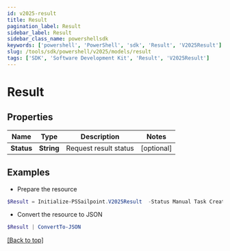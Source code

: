 ```yaml
---
id: v2025-result
title: Result
pagination_label: Result
sidebar_label: Result
sidebar_class_name: powershellsdk
keywords: ['powershell', 'PowerShell', 'sdk', 'Result', 'V2025Result'] 
slug: /tools/sdk/powershell/v2025/models/result
tags: ['SDK', 'Software Development Kit', 'Result', 'V2025Result']
---
```



# Result

## Properties

Name | Type | Description | Notes
------------ | ------------- | ------------- | -------------
**Status** | **String** | Request result status | [optional] 

## Examples

- Prepare the resource
```powershell
$Result = Initialize-PSSailpoint.V2025Result  -Status Manual Task Created
```

- Convert the resource to JSON
```powershell
$Result | ConvertTo-JSON
```


[[Back to top]](#) 

